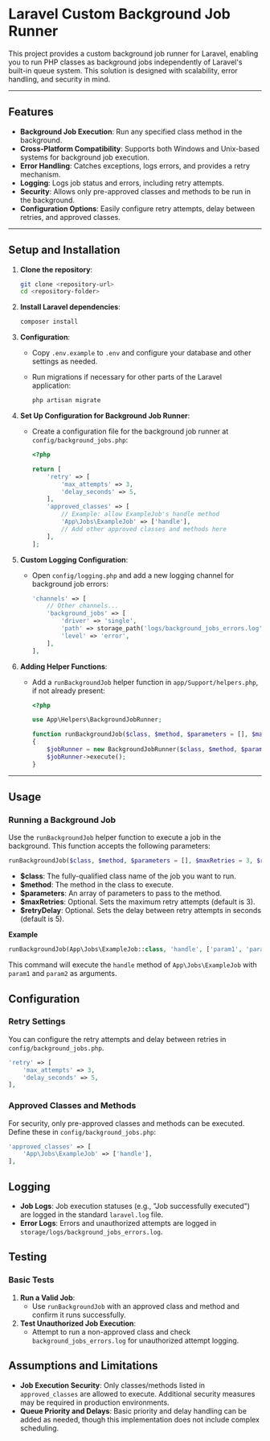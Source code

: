 # Laravel Custom Background Job Runner

This project provides a custom background job runner for Laravel, enabling you to run PHP classes as background jobs independently of Laravel's built-in queue system. This solution is designed with scalability, error handling, and security in mind.

---

## Features

- **Background Job Execution**: Run any specified class method in the background.
- **Cross-Platform Compatibility**: Supports both Windows and Unix-based systems for background job execution.
- **Error Handling**: Catches exceptions, logs errors, and provides a retry mechanism.
- **Logging**: Logs job status and errors, including retry attempts.
- **Security**: Allows only pre-approved classes and methods to be run in the background.
- **Configuration Options**: Easily configure retry attempts, delay between retries, and approved classes.

---

## Setup and Installation

1. **Clone the repository**:
   
   ```bash
   git clone <repository-url>
   cd <repository-folder>
   ```

2. **Install Laravel dependencies**:
   
   ```bash
   composer install
   ```

3. **Configuration**:
   
   - Copy `.env.example` to `.env` and configure your database and other settings as needed.
   - Run migrations if necessary for other parts of the Laravel application:
     
     ```bash
     php artisan migrate
     ```

4. **Set Up Configuration for Background Job Runner**:
   
   - Create a configuration file for the background job runner at `config/background_jobs.php`:
     
     ```php
     <?php
     
     return [
         'retry' => [
             'max_attempts' => 3,
             'delay_seconds' => 5,
         ],
         'approved_classes' => [
             // Example: allow ExampleJob's handle method
             'App\Jobs\ExampleJob' => ['handle'],
             // Add other approved classes and methods here
         ],
     ];
     ```

5. **Custom Logging Configuration**:
   
   - Open `config/logging.php` and add a new logging channel for background job errors:
     
     ```php
     'channels' => [
         // Other channels...
         'background_jobs' => [
             'driver' => 'single',
             'path' => storage_path('logs/background_jobs_errors.log'),
             'level' => 'error',
         ],
     ],
     ```

6. **Adding Helper Functions**:
   
   - Add a `runBackgroundJob` helper function in `app/Support/helpers.php`, if not already present:
     
     ```php
     <?php
     
     use App\Helpers\BackgroundJobRunner;
     
     function runBackgroundJob($class, $method, $parameters = [], $maxRetries = 3, $retryDelay = 5)
     {
         $jobRunner = new BackgroundJobRunner($class, $method, $parameters, $maxRetries, $retryDelay);
         $jobRunner->execute();
     }
     ```

---

## Usage

### Running a Background Job

Use the `runBackgroundJob` helper function to execute a job in the background. This function accepts the following parameters:

```php
runBackgroundJob($class, $method, $parameters = [], $maxRetries = 3, $retryDelay = 5);
```

- **$class**: The fully-qualified class name of the job you want to run.
- **$method**: The method in the class to execute.
- **$parameters**: An array of parameters to pass to the method.
- **$maxRetries**: Optional. Sets the maximum retry attempts (default is 3).
- **$retryDelay**: Optional. Sets the delay between retry attempts in seconds (default is 5).

**Example**

```php
runBackgroundJob(App\Jobs\ExampleJob::class, 'handle', ['param1', 'param2']);
```

This command will execute the `handle` method of `App\Jobs\ExampleJob` with `param1` and `param2` as arguments.

## Configuration

### Retry Settings

You can configure the retry attempts and delay between retries in `config/background_jobs.php`.

```php
'retry' => [
    'max_attempts' => 3,
    'delay_seconds' => 5,
],

```

### Approved Classes and Methods

For security, only pre-approved classes and methods can be executed. Define these in `config/background_jobs.php`:

```php
'approved_classes' => [
    'App\Jobs\ExampleJob' => ['handle'],
],
```

## Logging

- **Job Logs**: Job execution statuses (e.g., "Job successfully executed") are logged in the standard `laravel.log` file.
- **Error Logs**: Errors and unauthorized attempts are logged in `storage/logs/background_jobs_errors.log`.

## Testing

### Basic Tests

1. **Run a Valid Job**:
   - Use `runBackgroundJob` with an approved class and method and confirm it runs successfully.
2. **Test Unauthorized Job Execution**:
   - Attempt to run a non-approved class and check `background_jobs_errors.log` for unauthorized attempt logging.

## Assumptions and Limitations

- **Job Execution Security**: Only classes/methods listed in `approved_classes` are allowed to execute. Additional security measures may be required in production environments.
- **Queue Priority and Delays**: Basic priority and delay handling can be added as needed, though this implementation does not include complex scheduling.
